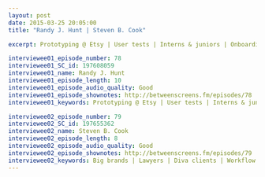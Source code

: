 ```yaml
---
layout: post
date: 2015-03-25 20:05:00
title: "Randy J. Hunt | Steven B. Cook"

excerpt: Prototyping @ Etsy | User tests | Interns & juniors | Onboarding | Bootcamps | Investment time | Hack weeks || Big brands | Lawyers | Diva clients | Workflow | Client workshops | Scrum | Design sprints

interviewee01_episode_number: 78
interviewee01_SC_id: 197608059
interviewee01_name: Randy J. Hunt
interviewee01_episode_length: 10
interviewee01_episode_audio_quality: Good
interviewee01_episode_shownotes: http://betweenscreens.fm/episodes/78
interviewee01_keywords: Prototyping @ Etsy | User tests | Interns & juniors | Onboarding | Bootcamps | Investment time | Hack weeks

interviewee02_episode_number: 79
interviewee02_SC_id: 197655362
interviewee02_name: Steven B. Cook
interviewee02_episode_length: 8
interviewee02_episode_audio_quality: Good
interviewee02_episode_shownotes: http://betweenscreens.fm/episodes/79
interviewee02_keywords: Big brands | Lawyers | Diva clients | Workflow | Client workshops | Scrum | Design sprints
---
```

